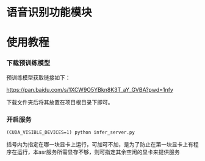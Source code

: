 # 语音识别功能模块
# 使用教程

### 下载预训练模型

预训练模型获取链接如下：

https://pan.baidu.com/s/1XCW9O5YBkn8K3T_aY_GVBA?pwd=1nfy

下载文件夹后将其放置在项目根目录下即可。

### 开启服务
```
(CUDA_VISIBLE_DEVICES=1) python infer_server.py
```
括号内为指定在哪一块显卡上运行，可加可不加，是为了防止在第一块显卡上有程序在运行，本asr服务所需显存不够，则可指定其余空闲的显卡来提供服务
